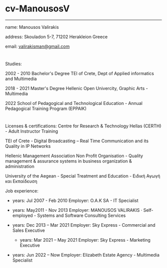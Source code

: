 # cv-ManousosV

---
name: Manousos Valirakis

address: Skouladon 5-7, 71202 Herakleion Greece

email: valirakisman@gmail.com
# 
Studies:

2002 - 2010 Bachelor's Degree TEI of Crete, Dept of Applied informatics and Multimedia

2018 - 2021 Master's Degree Hellenic Open Univercity, Graphic Arts - Multimedia

2022 School of Pedagogical and Technological Education - Annual Pedagogical Training Program (EPPAIK)
#

Licenses & certifications: 
Centre for Research & Technology Hellas (CERTH) - Adult Instructor Training

TEI of Crete - Digital Broadcasting – Real Time Communication and its Quality in IP Networks

Hellenic Management Association Non Profit Organisation - Quality management & assurance systems in business organization & administration

University of the Aegean - Special Treatment and Education - Ειδική Αγωγή και Εκπαίδευση


Job experience:
- years: Jul 2007 - Feb 2010
  Employer: O.A.K SA - IT Specialist

- years: May2011 - Nov 2013
  Employer: MANOUSOS VALIRAKIS · Self-employed - Systems and Software Consulting Services

- years: Dec 2013 – Mar 2021
  Employer: Sky Express - Commercial and Sales Executive

  - years: Mar 2021 – May 2021
  Employer: Sky Express - Marketing Executive

 - years: Jun 2022 – Now
   Employer: Elizabeth Estate Agency - Multimedia Specialist

